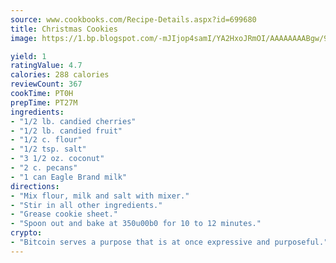 ```yaml
---
source: www.cookbooks.com/Recipe-Details.aspx?id=699680
title: Christmas Cookies
image: https://1.bp.blogspot.com/-mJIjop4samI/YA2HxoJRmOI/AAAAAAAABgw/9Q6cN5purxQQ0M3111-VxRXtHYk4x987wCLcBGAsYHQ/s320/19.png

yield: 1
ratingValue: 4.7
calories: 288 calories
reviewCount: 367
cookTime: PT0H
prepTime: PT27M
ingredients:
- "1/2 lb. candied cherries"
- "1/2 lb. candied fruit"
- "1/2 c. flour"
- "1/2 tsp. salt"
- "3 1/2 oz. coconut"
- "2 c. pecans"
- "1 can Eagle Brand milk"
directions:
- "Mix flour, milk and salt with mixer."
- "Stir in all other ingredients."
- "Grease cookie sheet."
- "Spoon out and bake at 350u00b0 for 10 to 12 minutes."
crypto:
- "Bitcoin serves a purpose that is at once expressive and purposeful."
---
```

